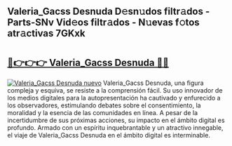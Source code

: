 ## Valeria_Gacss Desnuda D𝚎sn𝚞dos filtr𝚊dos - Parts-SNv Vid𝚎os filtr𝚊dos - N𝚞evas f𝚘tos atr𝚊ctivas 7GKxk

# <h2><a href="http://mb0nqr8.tromn.icu/?c=Valeria_Gacss+Desnuda">🔗👉👉👉 Valeria_Gacss Desnuda 🔗🔗</a></h2>

[![Valeria_Gacss Desnuda nuevo](https://i.imgur.com/pEAQMta.gif)](http://mb0nqr8.tromn.icu/?c=Valeria_Gacss+Desnuda)
Valeria_Gacss Desnuda, una figura compleja y esquiva, se resiste a la comprensión fácil. Su uso innovador de los medios digitales para la autopresentación ha cautivado y enfurecido a los observadores, estimulando debates sobre el consentimiento, la moralidad y la esencia de las comunidades en línea. A pesar de la incertidumbre de sus próximas acciones, su impacto en el ámbito digital es profundo. Armado con un espíritu inquebrantable y un atractivo innegable, el viaje de Valeria_Gacss Desnuda en el ámbito digital es interminable.
